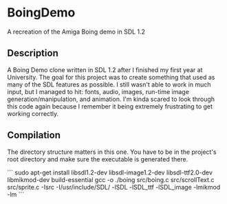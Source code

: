 <h1>BoingDemo</h1>
<p>A recreation of the Amiga Boing demo in SDL 1.2</p>
<h2>Description</h2>
<p>A Boing Demo clone written in SDL 1.2 after I finished my first year at University. The goal for this project was to create something that used as many of the SDL features as possible. I still wasn't able to work in much input, but I managed to hit: fonts, audio, images, run-time image generation/manipulation, and animation. I'm kinda scared to look through this code again because I remember it being extremely frustrating to get working correctly.</p>
<h2>Compilation</h2>
<p>The directory structure matters in this one. You have to be in the project's root directory and make sure the executable is generated there.</p>
```
sudo apt-get install libsdl1.2-dev libsdl-image1.2-dev libsdl-ttf2.0-dev libmikmod-dev build-essential
gcc -o ./boing src/boing.c src/scrollText.c src/sprite.c -Isrc -I/usr/include/SDL/ -lSDL -lSDL_ttf -lSDL_image -lmikmod -lm
```
